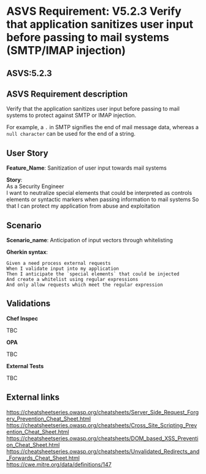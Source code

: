 # ASVS Requirement: V5.2.3 Verify that application sanitizes user input before passing to mail systems (SMTP/IMAP injection)

## ASVS:5.2.3

## ASVS Requirement description

Verify that the application sanitizes user input before passing to mail systems to protect against SMTP or IMAP injection.

For example, a `.` in SMTP signifies the end of mail message data, whereas a `null character` can be used for the end of a string.

## User Story

**Feature_Name**: Sanitization of user input towards mail systems

**Story**:\
As a Security Engineer\
I want to neutralize special elements that could be interpreted as controls elements or syntactic markers when passing information to mail systems
So that I can protect my application from abuse and exploitation

## Scenario

**Scenario_name**: Anticipation of input vectors through whitelisting

**Gherkin syntax**:

```gherkin
Given a need process external requests
When I validate input into my application
Then I anticipate the `special elements` that could be injected
And create a whitelist using regular expressions
And only allow requests which meet the regular expression
```

## Validations

**Chef Inspec**

TBC

**OPA**

TBC

**External Tests**

TBC

## External links

<https://cheatsheetseries.owasp.org/cheatsheets/Server_Side_Request_Forgery_Prevention_Cheat_Sheet.html> \
<https://cheatsheetseries.owasp.org/cheatsheets/Cross_Site_Scripting_Prevention_Cheat_Sheet.html> \
<https://cheatsheetseries.owasp.org/cheatsheets/DOM_based_XSS_Prevention_Cheat_Sheet.html> \
<https://cheatsheetseries.owasp.org/cheatsheets/Unvalidated_Redirects_and_Forwards_Cheat_Sheet.html> \
<https://cwe.mitre.org/data/definitions/147>
